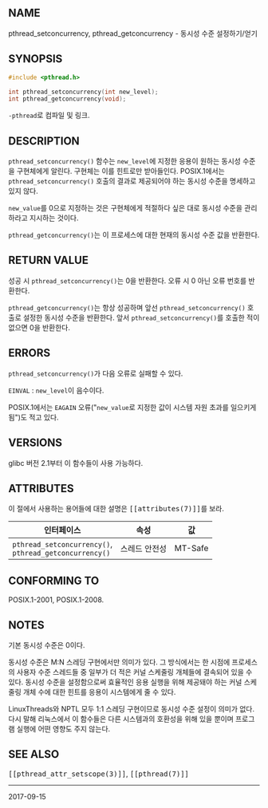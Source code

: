 ## NAME

pthread_setconcurrency, pthread_getconcurrency - 동시성 수준 설정하기/얻기

## SYNOPSIS

```c
#include <pthread.h>

int pthread_setconcurrency(int new_level);
int pthread_getconcurrency(void);
```

`-pthread`로 컴파일 및 링크.

## DESCRIPTION

`pthread_setconcurrency()` 함수는 `new_level`에 지정한 응용이 원하는 동시성 수준을 구현체에게 알린다. 구현체는 이를 힌트로만 받아들인다. POSIX.1에서는 `pthread_setconcurrency()` 호출의 결과로 제공되어야 하는 동시성 수준을 명세하고 있지 않다.

`new_value`를 0으로 지정하는 것은 구현체에게 적절하다 싶은 대로 동시성 수준을 관리하라고 지시하는 것이다.

`pthread_getconcurrency()`는 이 프로세스에 대한 현재의 동시성 수준 값을 반환한다.

## RETURN VALUE

성공 시 `pthread_setconcurrency()`는 0을 반환한다. 오류 시 0 아닌 오류 번호를 반환한다.

`pthread_getconcurrency()`는 항상 성공하며 앞선 `pthread_setconcurrency()` 호출로 설정한 동시성 수준을 반환한다. 앞서 `pthread_setconcurrency()`를 호출한 적이 없으면 0을 반환한다.

## ERRORS

`pthread_setconcurrency()`가 다음 오류로 실패할 수 있다.

`EINVAL`
:   `new_level`이 음수이다.

POSIX.1에서는 `EAGAIN` 오류("`new_value`로 지정한 값이 시스템 자원 초과를 일으키게 됨")도 적고 있다.

## VERSIONS

glibc 버전 2.1부터 이 함수들이 사용 가능하다.

## ATTRIBUTES

이 절에서 사용하는 용어들에 대한 설명은 <tt>[[attributes(7)]]</tt>를 보라.

| 인터페이스 | 속성 | 값 |
| --- | --- | --- |
| `pthread_setconcurrency()`,<br>`pthread_getconcurrency()` | 스레드 안전성 | MT-Safe |

## CONFORMING TO

POSIX.1-2001, POSIX.1-2008.

## NOTES

기본 동시성 수준은 0이다.

동시성 수준은 M:N 스레딩 구현에서만 의미가 있다. 그 방식에서는 한 시점에 프로세스의 사용자 수준 스레드들 중 일부가 더 적은 커널 스케줄링 개체들에 결속되어 있을 수 있다. 동시성 수준을 설정함으로써 효율적인 응용 실행을 위해 제공돼야 하는 커널 스케줄링 개체 수에 대한 힌트를 응용이 시스템에게 줄 수 있다.

LinuxThreads와 NPTL 모두 1:1 스레딩 구현이므로 동시성 수준 설정이 의미가 없다. 다시 말해 리눅스에서 이 함수들은 다른 시스템과의 호환성을 위해 있을 뿐이며 프로그램 실행에 어떤 영향도 주지 않는다.

## SEE ALSO

<tt>[[pthread_attr_setscope(3)]]</tt>, <tt>[[pthread(7)]]</tt>

----

2017-09-15
